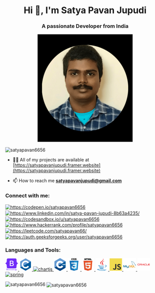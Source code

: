 <h1 align="center">Hi 👋, I'm Satya Pavan Jupudi</h1>
<h3 align="center">A passionate Developer from India</h3>
<div align="center">
<img src="profile-pic.png" />
</div>

<p align="left"> <img src="https://komarev.com/ghpvc/?username=satyapavan6656&label=Profile%20views&color=0e75b6&style=flat" alt="satyapavan6656" /> </p>

- 👨‍💻 All of my projects are available at [https://satyapavanjupudi.framer.website](https://satyapavanjupudi.framer.website)

- 📫 How to reach me **satyapavanjupudi@gmail.com**

<h3 align="left">Connect with me:</h3>
<p align="left">
<a href="https://codepen.io/https://codepen.io/satyapavan6656" target="blank"><img align="center" src="https://raw.githubusercontent.com/rahuldkjain/github-profile-readme-generator/master/src/images/icons/Social/codepen.svg" alt="https://codepen.io/satyapavan6656" height="30" width="40" /></a>
<a href="https://linkedin.com/in/https://www.linkedin.com/in/satya-pavan-jupudi-8b63a4235/" target="blank"><img align="center" src="https://raw.githubusercontent.com/rahuldkjain/github-profile-readme-generator/master/src/images/icons/Social/linked-in-alt.svg" alt="https://www.linkedin.com/in/satya-pavan-jupudi-8b63a4235/" height="30" width="40" /></a>
<a href="https://codesandbox.com/https://codesandbox.io/u/satyapavan6656" target="blank"><img align="center" src="https://raw.githubusercontent.com/rahuldkjain/github-profile-readme-generator/master/src/images/icons/Social/codesandbox.svg" alt="https://codesandbox.io/u/satyapavan6656" height="30" width="40" /></a>
<a href="https://www.hackerrank.com/https://www.hackerrank.com/profile/satyapavan6656" target="blank"><img align="center" src="https://raw.githubusercontent.com/rahuldkjain/github-profile-readme-generator/master/src/images/icons/Social/hackerrank.svg" alt="https://www.hackerrank.com/profile/satyapavan6656" height="30" width="40" /></a>
<a href="https://www.leetcode.com/https://leetcode.com/satyapavan66/" target="blank"><img align="center" src="https://raw.githubusercontent.com/rahuldkjain/github-profile-readme-generator/master/src/images/icons/Social/leet-code.svg" alt="https://leetcode.com/satyapavan66/" height="30" width="40" /></a>
<a href="https://auth.geeksforgeeks.org/user/https://auth.geeksforgeeks.org/user/satyapavan6656" target="blank"><img align="center" src="https://raw.githubusercontent.com/rahuldkjain/github-profile-readme-generator/master/src/images/icons/Social/geeks-for-geeks.svg" alt="https://auth.geeksforgeeks.org/user/satyapavan6656" height="30" width="40" /></a>
</p>

<h3 align="left">Languages and Tools:</h3>
<p align="left"> <a href="https://getbootstrap.com" target="_blank" rel="noreferrer"> <img src="https://raw.githubusercontent.com/devicons/devicon/master/icons/bootstrap/bootstrap-plain-wordmark.svg" alt="bootstrap" width="40" height="40"/> </a> <a href="https://www.cprogramming.com/" target="_blank" rel="noreferrer"> <img src="https://raw.githubusercontent.com/devicons/devicon/master/icons/c/c-original.svg" alt="c" width="40" height="40"/> </a> <a href="https://www.chartjs.org" target="_blank" rel="noreferrer"> <img src="https://www.chartjs.org/media/logo-title.svg" alt="chartjs" width="40" height="40"/> </a> <a href="https://www.w3schools.com/cpp/" target="_blank" rel="noreferrer"> <img src="https://raw.githubusercontent.com/devicons/devicon/master/icons/cplusplus/cplusplus-original.svg" alt="cplusplus" width="40" height="40"/> </a> <a href="https://www.w3schools.com/css/" target="_blank" rel="noreferrer"> <img src="https://raw.githubusercontent.com/devicons/devicon/master/icons/css3/css3-original-wordmark.svg" alt="css3" width="40" height="40"/> </a> <a href="https://www.w3.org/html/" target="_blank" rel="noreferrer"> <img src="https://raw.githubusercontent.com/devicons/devicon/master/icons/html5/html5-original-wordmark.svg" alt="html5" width="40" height="40"/> </a> <a href="https://www.java.com" target="_blank" rel="noreferrer"> <img src="https://raw.githubusercontent.com/devicons/devicon/master/icons/java/java-original.svg" alt="java" width="40" height="40"/> </a> <a href="https://developer.mozilla.org/en-US/docs/Web/JavaScript" target="_blank" rel="noreferrer"> <img src="https://raw.githubusercontent.com/devicons/devicon/master/icons/javascript/javascript-original.svg" alt="javascript" width="40" height="40"/> </a> <a href="https://www.mysql.com/" target="_blank" rel="noreferrer"> <img src="https://raw.githubusercontent.com/devicons/devicon/master/icons/mysql/mysql-original-wordmark.svg" alt="mysql" width="40" height="40"/> </a> <a href="https://www.oracle.com/" target="_blank" rel="noreferrer"> <img src="https://raw.githubusercontent.com/devicons/devicon/master/icons/oracle/oracle-original.svg" alt="oracle" width="40" height="40"/> </a> <a href="https://spring.io/" target="_blank" rel="noreferrer"> <img src="https://www.vectorlogo.zone/logos/springio/springio-icon.svg" alt="spring" width="40" height="40"/> </a> </p>

<p><img align="left" src="https://github-readme-stats.vercel.app/api/top-langs?username=satyapavan6656&show_icons=true&locale=en&layout=compact" alt="satyapavan6656" /></p>

<p>&nbsp;<img align="center" src="https://github-readme-stats.vercel.app/api?username=satyapavan6656&show_icons=true&locale=en" alt="satyapavan6656" /></p>

<!--<p><img align="center" src="https://github-readme-streak-stats.herokuapp.com/?user=satyapavan6656&(https://github-readme-streak-stats.herokuapp.com/?user=satyapavan6656)" alt="satyapavan6656" /></p>-->
